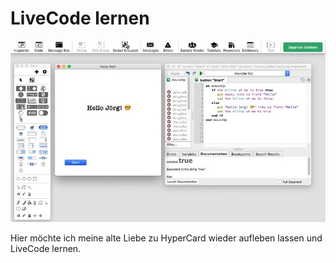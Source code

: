 # LiveCode lernen

![Screenshot](images/hellolivecode.jpg)

Hier möchte ich meine alte Liebe zu HyperCard wieder aufleben lassen und LiveCode lernen.

